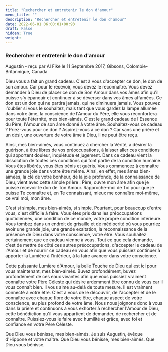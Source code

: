 ```yaml
---
title: "Rechercher et entretenir le don d'amour"
menu_title: ""
description: "Rechercher et entretenir le don d'amour"
date: 2022-06-01 06:00:01+00:93
draft: False
hidden: True
weight:
---
```

### Rechercher et entretenir le don d'amour

Augustin - reçu par Al Fike le 11 Septembre 2017, Gibsons, Colombie-Britannique, Canada

Dieu vous a fait un grand cadeau. C'est à vous d'accepter ce don, le don de son amour. Car pour le recevoir, vous devez le reconnaître. Vous devez demander à Dieu de placer ce don de Son Amour dans vos âmes afin qu'il puisse s'y épanouir et continuer à se déverser dans vos âmes affamées. Ce don est un don qui ne partira jamais, qui ne diminuera jamais. Vous pouvez l'oublier si vous le souhaitez, mais tant que vous gardez la lampe allumée dans votre âme, la conscience de l'Amour du Père, elle vous réconfortera pour toute l'éternité, mes bien-aimés. C'est le grand cadeau de l'Essence du Père, l'Amour de son âme donné à votre âme. Souhaitez-vous ce cadeau ? Priez-vous pour ce don ? Aspirez-vous à ce don ? Car sans une prière et un désir, une ouverture de votre âme à Dieu, il ne peut être reçu.

Ainsi, mes bien-aimés, vous continuez à chercher la Vérité, à désirer la guérison, à être libres de vos préoccupations, à laisser aller ces conditions qui apportent douleur, inquiétude et jugement. Dans ce cadeau vient la dissolution de toutes ces conditions qui font partie de la condition humaine. Vous êtes libérés, vous êtes bénis et guéris. Vous commencez à connaître une grande joie dans votre être même. Ainsi, en effet, mes âmes bien-aimées, la clé de votre bonheur, de la joie profonde, de la connaissance de Dieu, vient avec cette simple prière : Père, ouvre mon âme afin que je puisse recevoir le don de Ton Amour. Rapproche-moi de Toi pour que je puisse Te connaître et, en Te connaissant, mieux me connaître moi-même, ce vrai moi, mon âme.

C'est si simple, mes bien-aimés, si simple. Pourtant, pour beaucoup d'entre vous, c'est difficile à faire. Vous êtes pris dans les préoccupations quotidiennes, une condition de ce monde, votre propre condition intérieure. Vous tombez dans un endroit de grisaille et de médiocrité où vous pourriez avoir une grande joie, une grande exaltation, la reconnaissance de la présence de Dieu dans votre conscience, votre être. Vous souhaitez certainement que ce cadeau vienne à vous. Tout ce que cela demande, c'est de mettre de côté ces autres préoccupations, d'accepter le cadeau de l'Amour et de nourrir ce cadeau en vous afin que vous puissiez continuer à apporter la Lumière à l'intérieur, à la faire avancer dans votre conscience.

Cette puissante Lumière d'Amour, la belle Touche de Dieu qui est ici pour vous maintenant, mes bien-aimés. Buvez profondément, buvez profondément de ces eaux vivantes afin que vous puissiez vraiment connaître votre Père Céleste qui désire ardemment être connu de vous car il vous connaît bien. Il vous aime au-delà de toute mesure. Il est vraiment connecté à votre être. C'est à vous de le découvrir, de l'accepter et de le connaître avec chaque fibre de votre être, chaque aspect de votre conscience, au plus profond de votre âme. Nous nous joignons donc à vous dans la prière et continuons à vous exhorter à rechercher l'Amour de Dieu, cette bénédiction qu'il vous appartient de demander, de rechercher et de connaître. Puissiez-vous le faire avec humilité et grâce, avec foi et confiance en votre Père Céleste.

Que Dieu vous bénisse, mes bien-aimés. Je suis Augustin, évêque d'Hippone et votre maître. Que Dieu vous bénisse, mes bien-aimés. Que Dieu vous bénisse.

